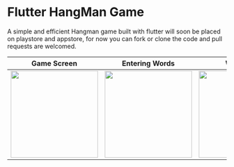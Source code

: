 # Flutter HangMan Game

A simple and efficient Hangman game built with flutter
will soon be placed on playstore and appstore, for now you can fork or clone the code
and pull requests are welcomed.

| Game Screen | Entering Words | Word Hint | Correct word | Game over |
| ------------- | ------------- | ------------- | ------------- | ------------- |
| <image width="200" src="https://raw.githubusercontent.com/samuelezedi/flutter_hangman_game/master/assets/shots/1.png"> | <image width="200" src="https://raw.githubusercontent.com/samuelezedi/flutter_hangman_game/master/assets/shots/2.png"> | <image width="200" src="https://raw.githubusercontent.com/samuelezedi/flutter_hangman_game/master/assets/shots/3.png"> | <image width="200" src="https://raw.githubusercontent.com/samuelezedi/flutter_hangman_game/master/assets/shots/4.jpg"> | <image width="200" src="https://raw.githubusercontent.com/samuelezedi/flutter_hangman_game/master/assets/shots/5.png"> |

